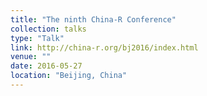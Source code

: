 ```yaml
---
title: "The ninth China-R Conference"
collection: talks
type: "Talk"
link: http://china-r.org/bj2016/index.html
venue: ""
date: 2016-05-27
location: "Beijing, China"
---
```



